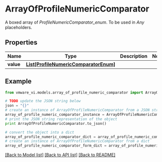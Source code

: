 # ArrayOfProfileNumericComparator

A boxed array of *ProfileNumericComparator_enum*. To be used in *Any* placeholders. 

## Properties
Name | Type | Description | Notes
------------ | ------------- | ------------- | -------------
**value** | [**List[ProfileNumericComparatorEnum]**](ProfileNumericComparatorEnum.md) |  | 

## Example

```python
from vmware_vi.models.array_of_profile_numeric_comparator import ArrayOfProfileNumericComparator

# TODO update the JSON string below
json = "{}"
# create an instance of ArrayOfProfileNumericComparator from a JSON string
array_of_profile_numeric_comparator_instance = ArrayOfProfileNumericComparator.from_json(json)
# print the JSON string representation of the object
print ArrayOfProfileNumericComparator.to_json()

# convert the object into a dict
array_of_profile_numeric_comparator_dict = array_of_profile_numeric_comparator_instance.to_dict()
# create an instance of ArrayOfProfileNumericComparator from a dict
array_of_profile_numeric_comparator_form_dict = array_of_profile_numeric_comparator.from_dict(array_of_profile_numeric_comparator_dict)
```
[[Back to Model list]](../README.md#documentation-for-models) [[Back to API list]](../README.md#documentation-for-api-endpoints) [[Back to README]](../README.md)


